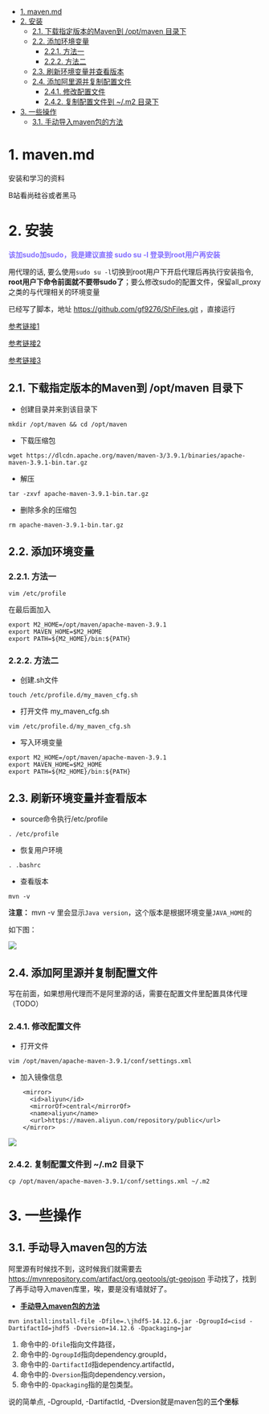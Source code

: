 <!-- TOC -->

- [1. maven.md](#1-mavenmd)
- [2. 安装](#2-安装)
  - [2.1. 下载指定版本的Maven到 /opt/maven 目录下](#21-下载指定版本的maven到-optmaven-目录下)
  - [2.2. 添加环境变量](#22-添加环境变量)
    - [2.2.1. 方法一](#221-方法一)
    - [2.2.2. 方法二](#222-方法二)
  - [2.3. 刷新环境变量并查看版本](#23-刷新环境变量并查看版本)
  - [2.4. 添加阿里源并复制配置文件](#24-添加阿里源并复制配置文件)
    - [2.4.1. 修改配置文件](#241-修改配置文件)
    - [2.4.2. 复制配置文件到 ~/.m2 目录下](#242-复制配置文件到-m2-目录下)
- [3. 一些操作](#3-一些操作)
  - [3.1. 手动导入maven包的方法](#31-手动导入maven包的方法)

<!-- /TOC -->

# 1. maven.md

安装和学习的资料

B站看尚硅谷或者黑马

# 2. 安装

**<font color=#8470FF > 该加sudo加sudo，我是建议直接 sudo su -l 登录到root用户再安装 </font>**

用代理的话, 要么使用```sudo su -l```切换到root用户下开启代理后再执行安装指令, **root用户下命令前面就不要带sudo了**；要么修改sudo的配置文件，保留all_proxy之类的与代理相关的环境变量

已经写了脚本，地址 https://github.com/gf9276/ShFiles.git ，直接运行

[参考链接1](https://cloud.tencent.com/developer/article/1649751#:~:text=%E5%9C%A8%20Ubuntu%20%E4%BD%BF%E7%94%A8%20apt%20%E5%AE%89%E8%A3%85%20Maven%20%E9%9D%9E%E5%B8%B8%E7%AE%80%E5%8D%95%E7%9B%B4%E6%8E%A5%E3%80%82%20%E5%8D%87%E7%BA%A7%E8%BD%AF%E4%BB%B6%E5%8C%85%E7%B4%A2%E5%BC%95%EF%BC%8C%E5%B9%B6%E4%B8%94%E8%BE%93%E5%85%A5%E4%B8%8B%E9%9D%A2%E7%9A%84%E5%91%BD%E4%BB%A4%EF%BC%8C%E5%AE%89%E8%A3%85,maven%20%E6%83%B3%E8%A6%81%E9%AA%8C%E8%AF%81%E5%AE%89%E8%A3%85%E6%98%AF%E5%90%A6%E6%88%90%E5%8A%9F%EF%BC%8C%E8%BF%90%E8%A1%8C%20mvn%20-version%20%EF%BC%9A%20mvn%20-version%20%E8%BE%93%E5%87%BA%E7%9C%8B%E8%B5%B7%E6%9D%A5%E5%83%8F%E4%B8%8B%E9%9D%A2%E8%BF%99%E6%A0%B7%EF%BC%9A)

[参考链接2](https://blog.csdn.net/weixin_45428910/article/details/127956322)

[参考链接3](https://www.cnblogs.com/chinda/p/14297338.html)


## 2.1. 下载指定版本的Maven到 /opt/maven 目录下

- 创建目录并来到该目录下
```
mkdir /opt/maven && cd /opt/maven
```

- 下载压缩包
```
wget https://dlcdn.apache.org/maven/maven-3/3.9.1/binaries/apache-maven-3.9.1-bin.tar.gz
```

- 解压

```
tar -zxvf apache-maven-3.9.1-bin.tar.gz
```

- 删除多余的压缩包
```
rm apache-maven-3.9.1-bin.tar.gz
```

## 2.2. 添加环境变量

### 2.2.1. 方法一
```
vim /etc/profile
```

在最后面加入

```
export M2_HOME=/opt/maven/apache-maven-3.9.1
export MAVEN_HOME=$M2_HOME
export PATH=${M2_HOME}/bin:${PATH}
```

### 2.2.2. 方法二

- 创建.sh文件
```
touch /etc/profile.d/my_maven_cfg.sh
```

- 打开文件 my_maven_cfg.sh
```
vim /etc/profile.d/my_maven_cfg.sh
```

- 写入环境变量
```
export M2_HOME=/opt/maven/apache-maven-3.9.1
export MAVEN_HOME=$M2_HOME
export PATH=${M2_HOME}/bin:${PATH}
```

## 2.3. 刷新环境变量并查看版本

- source命令执行/etc/profile
```
. /etc/profile
```

- 恢复用户环境
```
. .bashrc
```

- 查看版本
```
mvn -v
```

**注意：** mvn -v 里会显示```Java version```，这个版本是根据环境变量```JAVA_HOME```的

如下图：

![](https://cdn.jsdelivr.net/gh/gf9276/image/java/20230416232240.png)

## 2.4. 添加阿里源并复制配置文件

写在前面，如果想用代理而不是阿里源的话，需要在配置文件里配置具体代理（TODO）

### 2.4.1. 修改配置文件

- 打开文件
```
vim /opt/maven/apache-maven-3.9.1/conf/settings.xml
```

- 加入镜像信息
```
    <mirror>
      <id>aliyun</id>
      <mirrorOf>central</mirrorOf>
      <name>aliyun</name>
      <url>https://maven.aliyun.com/repository/public</url>
    </mirror>
```

![](https://cdn.jsdelivr.net/gh/gf9276/image/java/20230401195604.png)


### 2.4.2. 复制配置文件到 ~/.m2 目录下

```
cp /opt/maven/apache-maven-3.9.1/conf/settings.xml ~/.m2
```

# 3. 一些操作

## 3.1. 手动导入maven包的方法

阿里源有时候找不到，这时候我们就需要去 https://mvnrepository.com/artifact/org.geotools/gt-geojson 手动找了，找到了再手动导入maven库里，唉，要是没有墙就好了。

* **[手动导入maven包的方法](https://blog.csdn.net/nickDaDa/article/details/105674344)**

```
mvn install:install-file -Dfile=.\jhdf5-14.12.6.jar -DgroupId=cisd -DartifactId=jhdf5 -Dversion=14.12.6 -Dpackaging=jar
```

1. 命令中的```-Dfile```指向文件路径，
2. 命令中的```-DgroupId```指向dependency.groupId，
3. 命令中的```-DartifactId```指dependency.artifactId，
4. 命令中的```-Dversion```指向dependency.version，
5. 命令中的```-Dpackaging```指的是包类型。

说的简单点, -DgroupId, -DartifactId, -Dversion就是maven包的**三个坐标**
